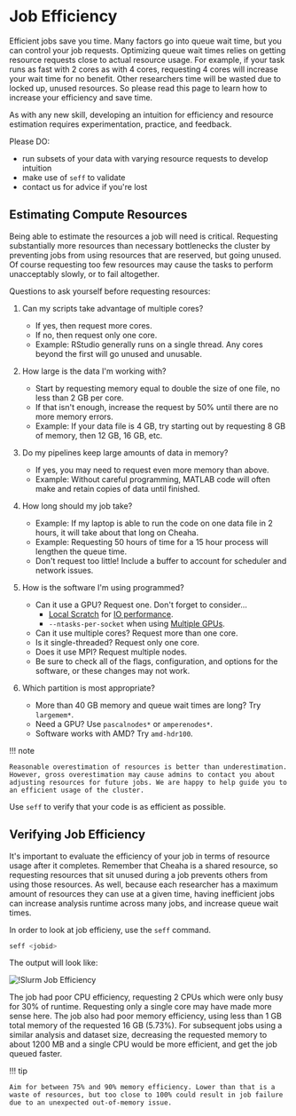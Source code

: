 # Job Efficiency

Efficient jobs save you time. Many factors go into queue wait time, but you can control your job requests. Optimizing queue wait times relies on getting resource requests close to actual resource usage. For example, if your task runs as fast with 2 cores as with 4 cores, requesting 4 cores will increase your wait time for no benefit. Other researchers time will be wasted due to locked up, unused resources. So please read this page to learn how to increase your efficiency and save time.

As with any new skill, developing an intuition for efficiency and resource estimation requires experimentation, practice, and feedback.

Please DO:

- run subsets of your data with varying resource requests to develop intuition
- make use of `seff` to validate
- contact us for advice if you're lost

## Estimating Compute Resources

Being able to estimate the resources a job will need is critical. Requesting substantially more resources than necessary bottlenecks the cluster by preventing jobs from using resources that are reserved, but going unused. Of course requesting too few resources may cause the tasks to perform unacceptably slowly, or to fail altogether.

Questions to ask yourself before requesting resources:

1. Can my scripts take advantage of multiple cores?

    - If yes, then request more cores.
    - If no, then request only one core.
    - Example: RStudio generally runs on a single thread. Any cores beyond the first will go unused and unusable.

1. How large is the data I'm working with?

    - Start by requesting memory equal to double the size of one file, no less than 2 GB per core.
    - If that isn't enough, increase the request by 50% until there are no more memory errors.
    - Example: If your data file is 4 GB, try starting out by requesting 8 GB of memory, then 12 GB, 16 GB, etc.

1. Do my pipelines keep large amounts of data in memory?

    - If yes, you may need to request even more memory than above.
    - Example: Without careful programming, MATLAB code will often make and retain copies of data until finished.

1. How long should my job take?

    - Example: If my laptop is able to run the code on one data file in 2 hours, it will take about that long on Cheaha.
    - Example: Requesting 50 hours of time for a 15 hour process will lengthen the queue time.
    - Don't request too little! Include a buffer to account for scheduler and network issues.

1. How is the software I'm using programmed?

    - Can it use a GPU? Request one. Don't forget to consider...
        - [Local Scratch](../data_management/cheaha_storage_gpfs/scratch.md#local-scratch) for [IO performance](../cheaha/slurm/gpu.md#ensuring-io-performance-with-a100-gpus).
        - `--ntasks-per-socket` when using [Multiple GPUs](../cheaha/slurm/gpu.md#using-multiple-gpus).
    - Can it use multiple cores? Request more than one core.
    - Is it single-threaded? Request only one core.
    - Does it use MPI? Request multiple nodes.
    - Be sure to check all of the flags, configuration, and options for the software, or these changes may not work.

1. Which partition is most appropriate?

    - More than 40 GB memory and queue wait times are long? Try `largemem*`.
    - Need a GPU? Use `pascalnodes*` or `amperenodes*`.
    - Software works with AMD? Try `amd-hdr100`.

<!-- markdownlint-disable MD046 -->
!!! note

    Reasonable overestimation of resources is better than underestimation. However, gross overestimation may cause admins to contact you about adjusting resources for future jobs. We are happy to help guide you to an efficient usage of the cluster.
<!-- markdownlint-enable MD046 -->

Use `seff` to verify that your code is as efficient as possible.

## Verifying Job Efficiency

It's important to evaluate the efficiency of your job in terms of resource usage after it completes. Remember that Cheaha is a shared resource, so requesting resources that sit unused during a job prevents others from using those resources. As well, because each researcher has a maximum amount of resources they can use at a given time, having inefficient jobs can increase analysis runtime across many jobs, and increase queue wait times.

In order to look at job efficieny, use the `seff` command.

```bash
seff <jobid>
```

The output will look like:

![!Slurm Job Efficiency](./images/seff_output.png)

The job had poor CPU efficiency, requesting 2 CPUs which were only busy for 30% of runtime. Requesting only a single core may have made more sense here. The job also had poor memory efficiency, using less than 1 GB total memory of the requested 16 GB (5.73%). For subsequent jobs using a similar analysis and dataset size, decreasing the requested memory to about 1200 MB and a single CPU would be more efficient, and get the job queued faster.

<!-- markdownlint-disable MD046 -->
!!! tip

    Aim for between 75% and 90% memory efficiency. Lower than that is a waste of resources, but too close to 100% could result in job failure due to an unexpected out-of-memory issue.
<!-- markdownlint-enable MD046 -->

